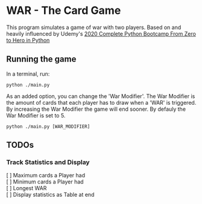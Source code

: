 # WAR - The Card Game

This program simulates a game of war with two players. Based on and heavily influenced by Udemy's [2020 Complete Python Bootcamp From Zero to Hero in Python](https://www.udemy.com/course/complete-python-bootcamp/)

## Running the game

In a terminal, run:

    python ./main.py

As an added option, you can change the 'War Modifier'. The War Modifier is the amount of cards that each player has to draw when a 'WAR' is triggered. By increasing the War Modifier the game will end sooner. By defauly the War Modifier is set to 5.

    python ./main.py [WAR_MODIFIER]

## TODOs

### Track Statistics and Display

[ ] Maximum cards a Player had  
[ ] Minimum cards a Player had  
[ ] Longest WAR  
[ ] Display statistics as Table at end  
